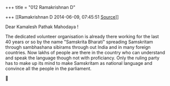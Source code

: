 +++
title = "012 Ramakrishnan D"

+++
[[Ramakrishnan D	2014-06-09, 07:45:51 [Source](https://groups.google.com/g/samskrita/c/XSpUcyfMoUg)]]



Dear Kamalesh Pathak Mahodaya !

The dedicated volunteer organisation is already there working for the last 40 years or so by the name "Samskrita Bharati" spreading Samskritam through sambhashana sibirams through out India and in many foreign countries.  Now lakhs of people are there in the country who can understand and speak the language though not with proficiancy.  Only the ruling party has to make up its mind to make Samskritam as national language and convince all the people in the parliament.




